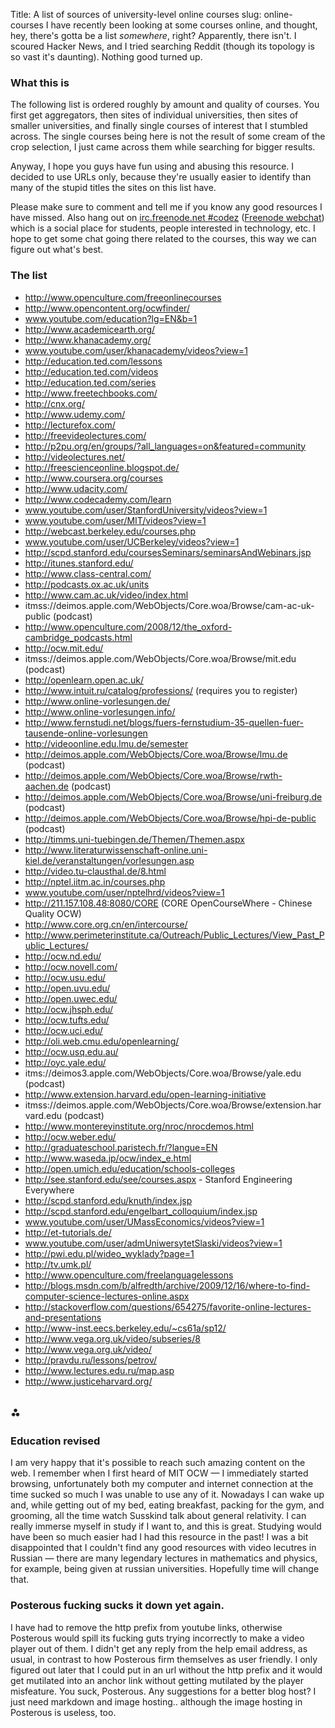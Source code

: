 Title: A list of sources of university-level online courses
slug: online-courses
<markdown>
I have recently been looking at some courses online, and thought, hey, there's gotta be a list *somewhere*, right? Apparently, there isn't. I scoured Hacker News, and I tried searching Reddit (though its topology is so vast it's daunting). Nothing good turned up.

### What this is
The following list is ordered roughly by amount and quality of courses. You first get aggregators, then sites of individual universities, then sites of smaller universities, and finally single courses of interest that I stumbled across. The single courses being here is not the result of some cream of the crop selection, I just came across them while searching for bigger results.

Anyway, I hope you guys have fun using and abusing this resource. I decided to use URLs only, because they're usually easier to identify than many of the stupid titles the sites on this list have.

Please make sure to comment and tell me if you know any good resources I have missed. Also hang out on [irc.freenode.net #codez](irc://irc.freenode.net/#codez) ([Freenode webchat](http://webchat.freenode.net/?channels=codez)) which is a social place for students, people interested in technology, etc. I hope to get some chat going there related to the courses, this way we can figure out what's best.

### The list
* http://www.openculture.com/freeonlinecourses
* http://www.opencontent.org/ocwfinder/
* www.youtube.com/education?lg=EN&b=1
* http://www.academicearth.org/
* http://www.khanacademy.org/
* www.youtube.com/user/khanacademy/videos?view=1
* http://education.ted.com/lessons
* http://education.ted.com/videos
* http://education.ted.com/series
* http://www.freetechbooks.com/
* http://cnx.org/
* http://www.udemy.com/
* http://lecturefox.com/
* http://freevideolectures.com/
* http://p2pu.org/en/groups/?all_languages=on&featured=community
* http://videolectures.net/
* http://freescienceonline.blogspot.de/
* http://www.coursera.org/courses
* http://www.udacity.com/
* http://www.codecademy.com/learn
* www.youtube.com/user/StanfordUniversity/videos?view=1
* www.youtube.com/user/MIT/videos?view=1
* http://webcast.berkeley.edu/courses.php
* www.youtube.com/user/UCBerkeley/videos?view=1
* http://scpd.stanford.edu/coursesSeminars/seminarsAndWebinars.jsp
* http://itunes.stanford.edu/
* http://www.class-central.com/
* http://podcasts.ox.ac.uk/units
* http://www.cam.ac.uk/video/index.html
* itmss://deimos.apple.com/WebObjects/Core.woa/Browse/cam-ac-uk-public (podcast)
* http://www.openculture.com/2008/12/the_oxford-cambridge_podcasts.html
* http://ocw.mit.edu/
* itmss://deimos.apple.com/WebObjects/Core.woa/Browse/mit.edu (podcast)
* http://openlearn.open.ac.uk/
* http://www.intuit.ru/catalog/professions/ (requires you to register)
* http://www.online-vorlesungen.de/
* http://www.online-vorlesungen.info/
* http://www.fernstudi.net/blogs/fuers-fernstudium-35-quellen-fuer-tausende-online-vorlesungen
* http://videoonline.edu.lmu.de/semester
* http://deimos.apple.com/WebObjects/Core.woa/Browse/lmu.de (podcast)
* http://deimos.apple.com/WebObjects/Core.woa/Browse/rwth-aachen.de (podcast)
* http://deimos.apple.com/WebObjects/Core.woa/Browse/uni-freiburg.de (podcast)
* http://deimos.apple.com/WebObjects/Core.woa/Browse/hpi-de-public (podcast)
* http://timms.uni-tuebingen.de/Themen/Themen.aspx
* http://www.literaturwissenschaft-online.uni-kiel.de/veranstaltungen/vorlesungen.asp
* http://video.tu-clausthal.de/8.html
* http://nptel.iitm.ac.in/courses.php
* www.youtube.com/user/nptelhrd/videos?view=1
* http://211.157.108.48:8080/CORE (CORE OpenCourseWhere - Chinese Quality OCW)
* http://www.core.org.cn/en/intercourse/
* http://www.perimeterinstitute.ca/Outreach/Public_Lectures/View_Past_Public_Lectures/
* http://ocw.nd.edu/
* http://ocw.novell.com/
* http://ocw.usu.edu/
* http://open.uvu.edu/
* http://open.uwec.edu/
* http://ocw.jhsph.edu/
* http://ocw.tufts.edu/
* http://ocw.uci.edu/
* http://oli.web.cmu.edu/openlearning/
* http://ocw.usq.edu.au/
* http://oyc.yale.edu/
* itms://deimos3.apple.com/WebObjects/Core.woa/Browse/yale.edu (podcast)
* http://www.extension.harvard.edu/open-learning-initiative
* itmss://deimos.apple.com/WebObjects/Core.woa/Browse/extension.harvard.edu (podcast)
* http://www.montereyinstitute.org/nroc/nrocdemos.html
* http://ocw.weber.edu/
* http://graduateschool.paristech.fr/?langue=EN
* http://www.waseda.jp/ocw/index_e.html
* http://open.umich.edu/education/schools-colleges
* http://see.stanford.edu/see/courses.aspx - Stanford Engineering Everywhere
* http://scpd.stanford.edu/knuth/index.jsp
* http://scpd.stanford.edu/engelbart_colloquium/index.jsp
* www.youtube.com/user/UMassEconomics/videos?view=1
* http://et-tutorials.de/
* www.youtube.com/user/admUniwersytetSlaski/videos?view=1
* http://pwi.edu.pl/wideo_wyklady?page=1
* http://tv.umk.pl/
* http://www.openculture.com/freelanguagelessons
* http://blogs.msdn.com/b/alfredth/archive/2009/12/16/where-to-find-computer-science-lectures-online.aspx
* http://stackoverflow.com/questions/654275/favorite-online-lectures-and-presentations
* http://www-inst.eecs.berkeley.edu/~cs61a/sp12/
* http://www.vega.org.uk/video/subseries/8
* http://www.vega.org.uk/video/
* http://pravdu.ru/lessons/petrov/
* http://www.lectures.edu.ru/map.asp
* http://www.justiceharvard.org/


## ⁂
### Education revised
I am very happy that it's possible to reach such amazing content on the web. I remember when I first heard of MIT OCW — I immediately started browsing, unfortunately both my computer and internet connection at the time sucked so much I was unable to use any of it. Nowadays I can wake up and, while getting out of my bed, eating breakfast, packing for the gym, and grooming, all the time watch Susskind talk about general relativity. I can really immerse myself in study if I want to, and this is great. Studying would have been so much easier had I had this resource in the past! I was a bit disappointed that I couldn't find any good resources with video lecutres in Russian — there are many legendary lectures in mathematics and physics, for example, being given at russian universities. Hopefully time will change that.

### Posterous fucking sucks it down yet again.
I have had to remove the http prefix from youtube links, otherwise Posterous would spill its fucking guts trying incorrectly to make a video player out of them. I didn't get any reply from the help email address, as usual, in contrast to how Posterous firm themselves as user friendly. I only figured out later that I could put in an url without the http prefix and it would get mutilated into an anchor link without getting mutilated by the player misfeature. You suck, Posterous. Any suggestions for a better blog host? I just need markdown and image hosting.. although the image hosting in Posterous is useless, too.
</markdown>
